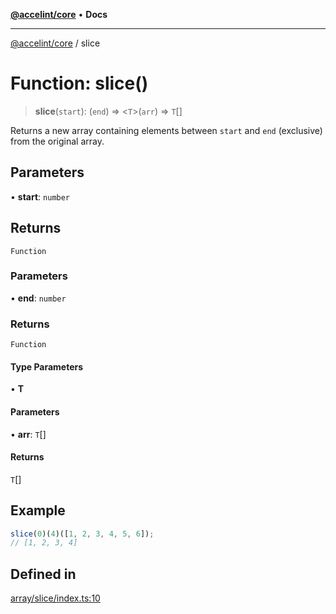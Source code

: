 [**@accelint/core**](../README.md) • **Docs**

***

[@accelint/core](../README.md) / slice

# Function: slice()

> **slice**(`start`): (`end`) => \<`T`\>(`arr`) => `T`[]

Returns a new array containing elements between `start` and `end` (exclusive)
from the original array.

## Parameters

• **start**: `number`

## Returns

`Function`

### Parameters

• **end**: `number`

### Returns

`Function`

#### Type Parameters

• **T**

#### Parameters

• **arr**: `T`[]

#### Returns

`T`[]

## Example

```ts
slice(0)(4)([1, 2, 3, 4, 5, 6]);
// [1, 2, 3, 4]
```

## Defined in

[array/slice/index.ts:10](https://github.com/gohypergiant/standard-toolkit/blob/424b88fd48a5bcc02ed99ee27fd64cd73349aa30/packages/core/src/array/slice/index.ts#L10)
